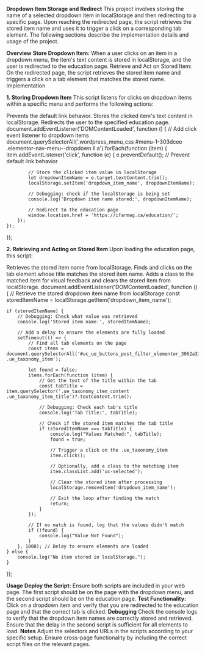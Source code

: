 **Dropdown Item Storage and Redirect**
This project involves storing the name of a selected dropdown item in localStorage and then redirecting to a specific page. Upon reaching the redirected page, the script retrieves the stored item name and uses it to trigger a click on a corresponding tab element. The following sections describe the implementation details and usage of the project.

**Overview**
**Store Dropdown Item:** When a user clicks on an item in a dropdown menu, the item's text content is stored in localStorage, and the user is redirected to the education page.
Retrieve and Act on Stored Item: On the redirected page, the script retrieves the stored item name and triggers a click on a tab element that matches the stored name.
Implementation


**1. Storing Dropdown Item**
This script listens for clicks on dropdown items within a specific menu and performs the following actions:

Prevents the default link behavior.
Stores the clicked item's text content in localStorage.
Redirects the user to the specified education page.
document.addEventListener('DOMContentLoaded', function () {
    // Add click event listener to dropdown items
    document.querySelectorAll('.wordpress_menu_css #menu-1-303dcee .elementor-nav-menu--dropdown li a').forEach(function (item) {
        item.addEventListener('click', function (e) {
            e.preventDefault(); // Prevent default link behavior

            // Store the clicked item value in localStorage
            let dropdownItemName = e.target.textContent.trim();
            localStorage.setItem('dropdown_item_name', dropdownItemName);

            // Debugging: check if the localStorage is being set
            console.log('Dropdown item name stored:', dropdownItemName);

            // Redirect to the education page
            window.location.href = 'https://ifarmag.ca/education/';
        });
    });
});


**2. Retrieving and Acting on Stored Item**
Upon loading the education page, this script:

Retrieves the stored item name from localStorage.
Finds and clicks on the tab element whose title matches the stored item name.
Adds a class to the matched item for visual feedback and clears the stored item from localStorage.
document.addEventListener('DOMContentLoaded', function () {
    // Retrieve the stored dropdown item name from localStorage
    const storedItemName = localStorage.getItem('dropdown_item_name');

    if (storedItemName) {
        // Debugging: Check what value was retrieved
        console.log('Stored item name:', storedItemName);

        // Add a delay to ensure the elements are fully loaded
        setTimeout(() => {
            // Find all tab elements on the page
            const items = document.querySelectorAll('#uc_ue_buttons_post_filter_elementor_3062a31 .ue_taxonomy_item');

            let found = false;
            items.forEach(function (item) {
                // Get the text of the title within the tab
                const tabTitle = item.querySelector('.ue_taxonomy_item_content .ue_taxonomy_item_title')?.textContent.trim();

                // Debugging: Check each tab's title
                console.log('Tab Title:', tabTitle);

                // Check if the stored item matches the tab title
                if (storedItemName === tabTitle) {
                    console.log("Values Matched:", tabTitle);
                    found = true;

                    // Trigger a click on the .ue_taxonomy_item
                    item.click();

                    // Optionally, add a class to the matching item
                    item.classList.add('uc-selected');

                    // Clear the stored item after processing
                    localStorage.removeItem('dropdown_item_name');

                    // Exit the loop after finding the match
                    return;
                }
            });

            // If no match is found, log that the values didn't match
            if (!found) {
                console.log("Value Not Found");
            }
        }, 1000); // Delay to ensure elements are loaded
    } else {
        console.log("No item stored in localStorage.");
    }
});

**Usage**
**Deploy the Script:** Ensure both scripts are included in your web page. The first script should be on the page with the dropdown menu, and the second script should be on the education page.
**Test Functionality:** Click on a dropdown item and verify that you are redirected to the education page and that the correct tab is clicked.
**Debugging**
Check the console logs to verify that the dropdown item names are correctly stored and retrieved.
Ensure that the delay in the second script is sufficient for all elements to load.
**Notes**
Adjust the selectors and URLs in the scripts according to your specific setup.
Ensure cross-page functionality by including the correct script files on the relevant pages.
